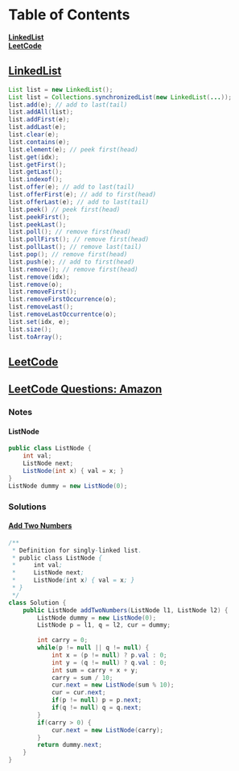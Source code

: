 # Table of Contents
**[LinkedList](#LinkedList)**<br>
**[LeetCode](#LeetCode)**<br>

## [LinkedList](https://docs.oracle.com/javase/8/docs/api/java/util/LinkedList.html)
```java
List list = new LinkedList();
List list = Collections.synchronizedList(new LinkedList(...));
list.add(e); // add to last(tail)
list.addAll(list);
list.addFirst(e);
list.addLast(e);
list.clear(e);
list.contains(e);
list.element(e); // peek first(head)
list.get(idx);
list.getFirst();
list.getLast();
list.indexof();
list.offer(e); // add to last(tail)
list.offerFirst(e); // add to first(head)
list.offerLast(e); // add to last(tail)
list.peek() // peek first(head)
list.peekFirst();
list.peekLast();
list.poll(); // remove first(head)
list.pollFirst(); // remove first(head)
list.pollLast(); // remove last(tail)
list.pop(); // remove first(head)
list.push(e); // add to first(head)
list.remove(); // remove first(head)
list.remove(idx);
list.remove(o);
list.removeFirst();
list.removeFirstOccurrence(o);
list.removeLast();
list.removeLastOccurrentce(o);
list.set(idx, e);
list.size();
list.toArray();
```

## [LeetCode](https://leetcode.com)
## [LeetCode Questions: Amazon](https://leetcode.com/explore/interview/card/amazon/77/linked-list/)

### Notes
#### ListNode
```java
public class ListNode {
    int val;
    ListNode next;
    ListNode(int x) { val = x; }
}
ListNode dummy = new ListNode(0);
```

### Solutions
#### [Add Two Numbers](https://leetcode.com/explore/interview/card/amazon/77/linked-list/513/)
```java
/**
 * Definition for singly-linked list.
 * public class ListNode {
 *     int val;
 *     ListNode next;
 *     ListNode(int x) { val = x; }
 * }
 */
class Solution {
    public ListNode addTwoNumbers(ListNode l1, ListNode l2) {
        ListNode dummy = new ListNode(0);
        ListNode p = l1, q = l2, cur = dummy;
        
        int carry = 0;
        while(p != null || q != null) {
            int x = (p != null) ? p.val : 0;
            int y = (q != null) ? q.val : 0;
            int sum = carry + x + y;
            carry = sum / 10;
            cur.next = new ListNode(sum % 10);
            cur = cur.next;
            if(p != null) p = p.next;
            if(q != null) q = q.next;
        }
        if(carry > 0) {
            cur.next = new ListNode(carry);
        }
        return dummy.next;
    }
}
```
